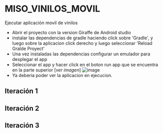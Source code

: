 # MISO_VINILOS_MOVIL
Ejecutar aplicación movil de vinilos
- Abrir el proyecto con la version Giraffe de Android studio
- instalar las dependencias de gradle haciendo click sobre 'Gradle', y luego sobre la aplicacion click derecho y luego seleccionar 'Reload Gralde Proyect'
- Una vez instaladas las dependencias configurar un emulador para desplegar el app
- Seleccionar el app y hacer click en el boton run app que se encuentra en la parte superior [_ver imagen_]
![image](https://github.com/MISO-App-Moviles/MISO_VINILOS_MOVIL/assets/124009412/1e1c7416-d58d-4b77-8251-d455772bd5f2)
- Ya deberia poder ver la aplicacion en ejecucion. 
## Iteración 1

## Iteración 2

## Iteración 3
